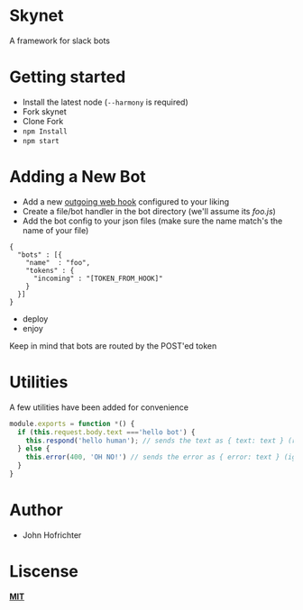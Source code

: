 # Skynet

A framework for slack bots

# Getting started

- Install the latest node (`--harmony` is required)
- Fork skynet
- Clone Fork
- `npm Install`
- `npm start`

# Adding a New Bot

- Add a new [outgoing web hook](https://api.slack.com/outgoing-webhooks) configured to your liking
- Create a file/bot handler in the bot directory (we'll assume its _foo.js_)
- Add the bot config to your json files (make sure the name match's the name of your file)

```
{
  "bots" : [{
    "name"  : "foo",
    "tokens" : {
      "incoming" : "[TOKEN_FROM_HOOK]"
    }
  }]
}

```

- deploy
- enjoy

Keep in mind that bots are routed by the POST'ed token

# Utilities

A few utilities have been added for convenience

```javascript
module.exports = function *() {
  if (this.request.body.text ==='hello bot') {
    this.respond('hello human'); // sends the text as { text: text } (required for slack parsing)
  } else {
    this.error(400, 'OH NO!') // sends the error as { error: text } (ignored by slack, for testing only)
  }
}
```


# Author

- John Hofrichter

# Liscense

**[MIT](/LISCENSE)**
